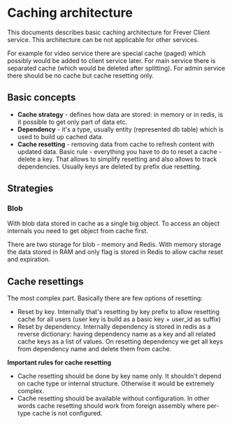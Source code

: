 # Caching architecture

This documents describes basic caching architecture for Frever Client service. This architecture can be not applicable
for other services.

For example for video service there are special cache (paged) which possibly would be added to client service later. For
main service there is separated cache (which would be deleted after splitting). For admin service there should be no
cache but cache resetting only.

## Basic concepts

- **Cache strategy** - defines how data are stored: in memory or in redis, is it possible to get only part of data etc.
- **Dependency** - it's a type, usually entity (represented db table) which is used to build up cached data.
- **Cache resetting** - removing data from cache to refresh content with updated data. Basic rule - everything you have
  to do to reset a cache - delete a key. That allows to simplify resetting and also allows to track dependencies.
  Usually keys are deleted by prefix due resetting.

## Strategies

### Blob

With blob data stored in cache as a single big object. To access an object internals you need to get object from cache
first.

There are two storage for blob - memory and Redis. With memory storage the data stored in RAM and only flag is stored in
Redis to allow cache reset and expiration.

## Cache resettings

The most complex part. Basically there are few options of resetting:

- Reset by key. Internally that's resetting by key prefix to allow resetting cache for all users (user key is build as a
  basic key + user_id as suffix)
- Reset by dependency. Internally dependency is stored in redis as a reverse dictionary:
  having dependency name as a key and all related cache keys as a list of values. On resetting dependency we get all
  keys from dependency name and delete them from cache.

**Important rules for cache resetting**

- Cache resetting should be done by key name only. It shouldn't depend on cache type or internal structure. Otherwise it
  would be extremely complex.
- Cache resetting should be available without configuration. In other words cache resetting should work from foreign
  assembly where per-type cache is not configured.